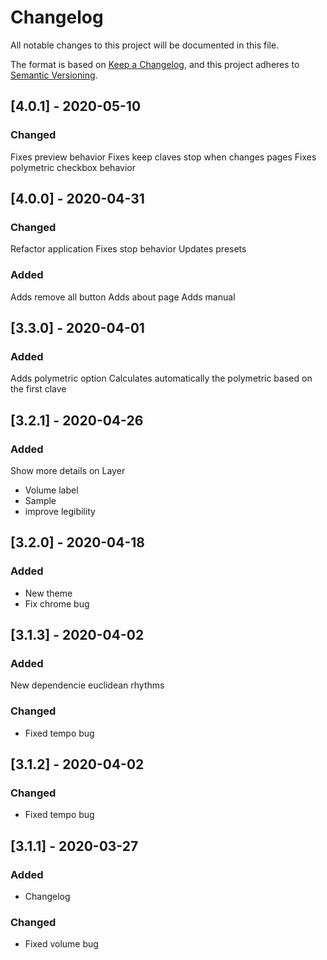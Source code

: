 # Changelog

All notable changes to this project will be documented in this file.

The format is based on [Keep a Changelog](https://keepachangelog.com/en/1.0.0/),
and this project adheres to [Semantic Versioning](https://semver.org/spec/v2.0.0.html).

## [4.0.1] - 2020-05-10

### Changed
Fixes preview behavior
Fixes keep claves stop when changes pages
Fixes polymetric checkbox behavior


## [4.0.0] - 2020-04-31

### Changed
Refactor application
Fixes stop behavior
Updates presets

### Added
Adds remove all button
Adds about page
Adds manual

## [3.3.0] - 2020-04-01
### Added
Adds polymetric option
Calculates automatically the polymetric based on the first clave

## [3.2.1] - 2020-04-26

### Added
Show more details on Layer
- Volume label
- Sample
- improve legibility

## [3.2.0] - 2020-04-18
### Added
- New theme
- Fix chrome bug

## [3.1.3] - 2020-04-02

### Added
New dependencie euclidean rhythms

### Changed
- Fixed tempo bug


## [3.1.2] - 2020-04-02

### Changed
- Fixed tempo bug

## [3.1.1] - 2020-03-27

### Added
- Changelog

### Changed
- Fixed volume bug
